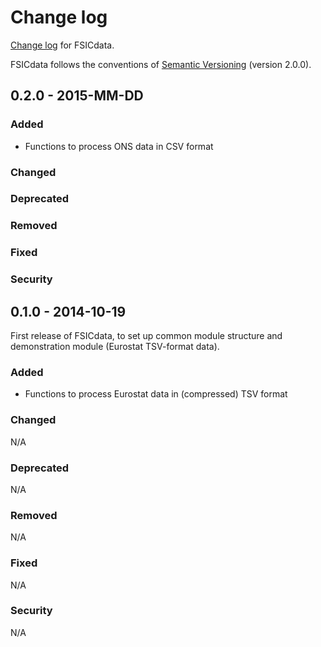 # Change log

[Change log](http://keepachangelog.com/) for FSICdata.

FSICdata follows the conventions of
[Semantic Versioning](http://semver.org/spec/v2.0.0.html) (version 2.0.0).

## 0.2.0 - 2015-MM-DD

### Added

* Functions to process ONS data in CSV format

### Changed

### Deprecated

### Removed

### Fixed

### Security

## 0.1.0 - 2014-10-19

First release of FSICdata, to set up common module structure and demonstration
module (Eurostat TSV-format data).

### Added

* Functions to process Eurostat data in (compressed) TSV format

### Changed

N/A

### Deprecated

N/A

### Removed

N/A

### Fixed

N/A

### Security

N/A
